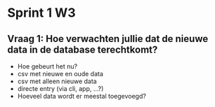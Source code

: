 # Sprint 1 W3

## Vraag 1: Hoe verwachten jullie dat de nieuwe data in de database terechtkomt?
- Hoe gebeurt het nu? 
- csv met nieuwe en oude data
- csv met alleen nieuwe data
- directe entry (via cli, app, ...?)
- Hoeveel data wordt er meestal toegevoegd?

